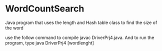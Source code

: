 # WordCountSearch
Java program that uses the length and Hash table class to find the size of the word

use the follow command to compile javac DriverPrj4.java.  And to run the program, type java DriverPrj4 [wordlenght]

